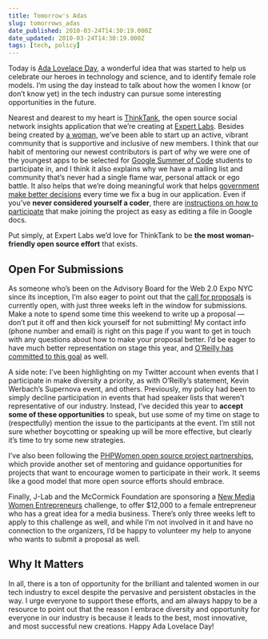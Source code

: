 ```yaml
---
title: Tomorrow's Adas
slug: tomorrows_adas
date_published: 2010-03-24T14:30:19.000Z
date_updated: 2010-03-24T14:30:19.000Z
tags: [tech, policy]
---
```


Today is [Ada Lovelace Day](http://findingada.com/), a wonderful idea that was started to help us celebrate our heroes in technology and science, and to identify female role models. I’m using the day instead to talk about how the women I know (or don’t know yet) in the tech industry can pursue some interesting opportunities in the future.

Nearest and dearest to my heart is [ThinkTank](http://expertlabs.org/thinktank.html), the open source social network insights application that we’re creating at [Expert Labs](http://expertlabs.org/). Besides being created by [a woman](http://ginatrapani.org/), we’ve been able to start up an active, vibrant community that is supportive and inclusive of new members. I think that our habit of mentoring our newest contributors is part of why we were one of the youngest apps to be selected for [Google Summer of Code](http://wiki.github.com/ginatrapani/thinktank/google-summer-of-code-ideas-page) students to participate in, and I think it also explains why we have a mailing list and community that’s never had a single flame war, personal attack or ego battle. It also helps that we’re doing meaningful work that helps [government make better decisions](http://expertlabs.org/2010/02/in-support-of-grand-challenges.html) every time we fix a bug in our application. Even if you’ve **never considered yourself a coder**, there are [instructions on how to participate](http://wiki.github.com/ginatrapani/thinktank/) that make joining the project as easy as editing a file in Google docs.

Put simply, at Expert Labs we’d love for ThinkTank to be **the most woman-friendly open source effort** that exists.

## Open For Submissions

As someone who’s been on the Advisory Board for the Web 2.0 Expo NYC since its inception, I’m also eager to point out that the [call for proposals](http://www.web2expo.com/webexny2010/public/cfp/103) is currently open, with just three weeks left in the window for submissions. Make a note to spend some time this weekend to write up a proposal — don’t put it off and then kick yourself for not submitting! My contact info (phone number and email) is right on this page if you want to get in touch with any questions about how to make your proposal better. I’d be eager to have much better representation on stage this year, and [O’Reilly has committed to this goal](http://www.web2expo.com/webexny2010/public/content/about#diversity) as well.

A side note: I’ve been highlighting on my Twitter account when events that I participate in make diversity a priority, as with O’Reilly’s statement, Kevin Werbach’s Supernova event, and others. Previously, my policy had been to simply decline participation in events that had speaker lists that weren’t representative of our industry. Instead, I’ve decided this year to **accept some of these opportunities** to speak, but use some of my time on stage to (respectfully) mention the issue to the participants at the event. I’m still not sure whether boycotting or speaking up will be more effective, but clearly it’s time to try some new strategies.

I’ve also been following the [PHPWomen open source project partnerships](http://www.phpwomen.org/wordpress/partnerships-with-os-projects), which provide another set of mentoring and guidance opportunities for projects that want to encourage women to participate in their work. It seems like a good model that more open source efforts should embrace.

Finally, J-Lab and the McCormick Foundation are sponsoring a [New Media Women Entrepreneurs](http://www.newmediawomen.org/site/proposal_guidelines/) challenge, to offer $12,000 to a female entrepreneur who has a great idea for a media business. There’s only three weeks left to apply to this challenge as well, and while I’m not involved in it and have no connection to the organizers, I’d be happy to volunteer my help to anyone who wants to submit a proposal as well.

## Why It Matters

In all, there is a ton of opportunity for the brilliant and talented women in our tech industry to excel despite the pervasive and persistent obstacles in the way. I urge everyone to support these efforts, and am always happy to be a resource to point out that the reason I embrace diversity and opportunity for everyone in our industry is because it leads to the best, most innovative, and most successful new creations. Happy Ada Lovelace Day!
